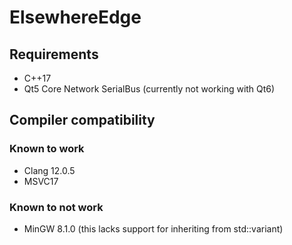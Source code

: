 # ElsewhereEdge

## Requirements
- C++17
- Qt5 Core Network SerialBus (currently not working with Qt6)

## Compiler compatibility
### Known to work
- Clang 12.0.5
- MSVC17

### Known to **not** work
- MinGW 8.1.0 (this lacks support for inheriting from std::variant)
